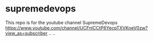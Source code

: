 # supremedevops

This repo is for the youtube channel SupremeDevops
https://www.youtube.com/channel/UCFnlCCtP6YecpTXVKneV0zw?view_as=subscriber
..
..
